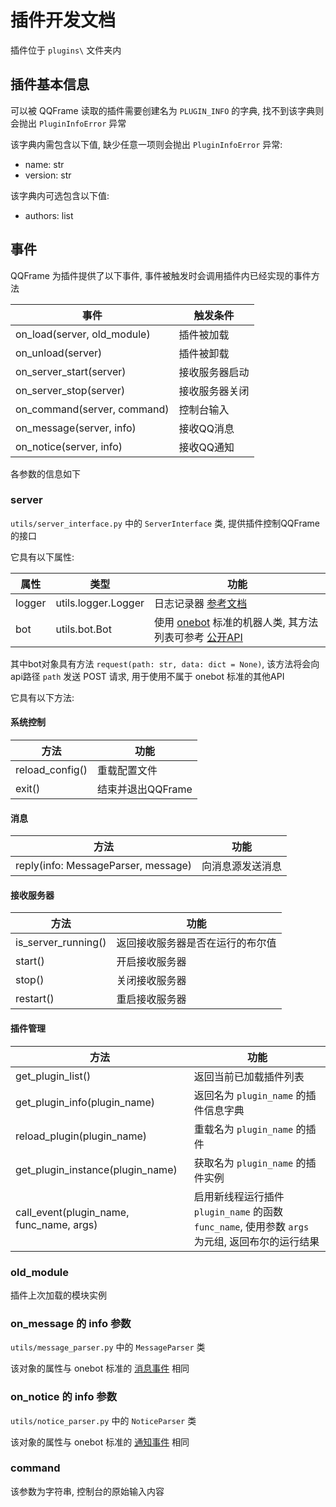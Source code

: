 # 插件开发文档

插件位于 `plugins\` 文件夹内

## 插件基本信息

可以被 QQFrame 读取的插件需要创建名为 `PLUGIN_INFO` 的字典, 找不到该字典则会抛出 `PluginInfoError` 异常

该字典内需包含以下值, 缺少任意一项则会抛出 `PluginInfoError` 异常:

- name: str
- version: str

该字典内可选包含以下值:

- authors: list

## 事件

QQFrame 为插件提供了以下事件, 事件被触发时会调用插件内已经实现的事件方法

| 事件 | 触发条件 |
| - | - |
| on_load(server, old_module) | 插件被加载 |
| on_unload(server) | 插件被卸载 |
| on_server_start(server) | 接收服务器启动 |
| on_server_stop(server) | 接收服务器关闭 |
| on_command(server, command) | 控制台输入 |
| on_message(server, info) | 接收QQ消息 |
| on_notice(server, info) | 接收QQ通知 |

各参数的信息如下

### server

`utils/server_interface.py` 中的 `ServerInterface` 类, 提供插件控制QQFrame的接口

它具有以下属性:

| 属性 | 类型 | 功能 |
| - | - | - |
| logger | utils.logger.Logger | 日志记录器 [参考文档](https://docs.python.org/zh-cn/3/library/logging.html#logger-objects) |
| bot | utils.bot.Bot | 使用 [onebot](https://github.com/howmanybots/onebot) 标准的机器人类, 其方法列表可参考 [公开API](https://github.com/howmanybots/onebot/blob/master/v11/specs/api/public.md) |

其中bot对象具有方法 `request(path: str, data: dict = None)`, 该方法将会向api路径 `path` 发送 POST 请求, 用于使用不属于 onebot 标准的其他API

它具有以下方法:

#### 系统控制

| 方法 | 功能 |
| - | - |
| reload_config() | 重载配置文件 |
| exit() | 结束并退出QQFrame |

#### 消息

| 方法 | 功能 |
|-|-|
| reply(info: MessageParser, message) | 向消息源发送消息 |

#### 接收服务器

| 方法 | 功能 |
|-|-|
| is_server_running() | 返回接收服务器是否在运行的布尔值 |
| start() | 开启接收服务器 |
| stop() | 关闭接收服务器 |
| restart() | 重启接收服务器 |

#### 插件管理

| 方法 | 功能 |
|-|-|
| get_plugin_list() | 返回当前已加载插件列表 |
| get_plugin_info(plugin_name) | 返回名为 `plugin_name` 的插件信息字典 |
| reload_plugin(plugin_name) | 重载名为 `plugin_name` 的插件 |
| get_plugin_instance(plugin_name) | 获取名为 `plugin_name` 的插件实例 |
| call_event(plugin_name, func_name, args) | 启用新线程运行插件 `plugin_name` 的函数 `func_name`, 使用参数 `args` 为元组, 返回布尔的运行结果 |

### old_module

插件上次加载的模块实例

### on_message 的 info 参数

`utils/message_parser.py` 中的 `MessageParser` 类

该对象的属性与 onebot 标准的 [消息事件](https://github.com/howmanybots/onebot/blob/master/v11/specs/event/message.md) 相同

### on_notice 的 info 参数

`utils/notice_parser.py` 中的 `NoticeParser` 类

该对象的属性与 onebot 标准的 [通知事件](https://github.com/howmanybots/onebot/blob/master/v11/specs/event/notice.md) 相同

### command

该参数为字符串, 控制台的原始输入内容
